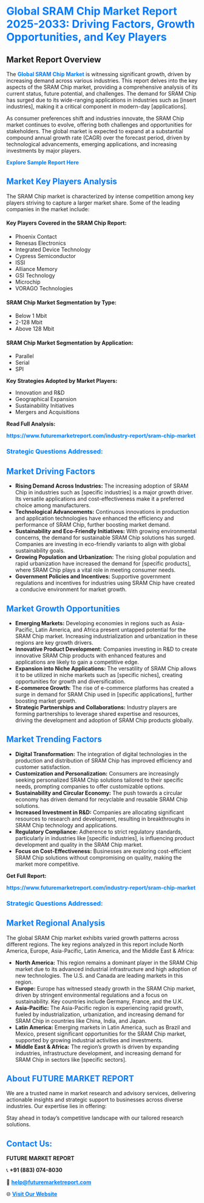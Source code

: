 <h1 style="color: #007BFF;">Global SRAM Chip Market Report 2025-2033: Driving Factors, Growth Opportunities, and Key Players</h1>

<section id="overview">
<h2>Market Report Overview</h2>
<p>The <a href="https://www.futuremarketreport.com/industry-report/sram-chip-market" style="color: #007BFF; text-decoration: none;"><strong>Global SRAM Chip Market</strong></a> is witnessing significant growth, driven by increasing demand across various industries. This report delves into the key aspects of the SRAM Chip market, providing a comprehensive analysis of its current status, future potential, and challenges. The demand for SRAM Chip has surged due to its wide-ranging applications in industries such as [insert industries], making it a critical component in modern-day [applications].</p>
<p>As consumer preferences shift and industries innovate, the SRAM Chip market continues to evolve, offering both challenges and opportunities for stakeholders. The global market is expected to expand at a substantial compound annual growth rate (CAGR) over the forecast period, driven by technological advancements, emerging applications, and increasing investments by major players.</p>
</section>

<section id="overview">
<p><a href="https://www.futuremarketreport.com/request-sample/reportId=115419" style="color: #007BFF; text-decoration: none;"><strong>Explore Sample Report Here</strong></a></p>
</section>

<section id="key-players">
<h2 style="color: #007BFF;">Market Key Players Analysis</h2>
<p>The SRAM Chip market is characterized by intense competition among key players striving to capture a larger market share. Some of the leading companies in the market include:</p>
<h4>Key Players Covered in the SRAM Chip Report:</h4>
<ul><li>Phoenix Contact</li><li>Renesas Electronics</li><li>Integrated Device Technology</li><li>Cypress Semiconductor</li><li>ISSI</li><li>Alliance Memory</li><li>GSI Technology</li><li>Microchip</li><li>VORAGO Technologies</li></ul>
<h4>SRAM Chip Market Segmentation by Type:</h4>
<ul><li>Below 1 Mbit</li><li>2-128 Mbit</li><li>Above 128 Mbit</li></ul>

<h4>SRAM Chip Market Segmentation by Application:</h4>
<ul><li>Parallel</li><li>Serial</li><li>SPI</li></ul>
<p><strong>Key Strategies Adopted by Market Players:</strong></p>
<ul>
<li>Innovation and R&D</li>
<li>Geographical Expansion</li>
<li>Sustainability Initiatives</li>
<li>Mergers and Acquisitions</li>
</ul>
</section>

<section>
<p><strong>Read Full Analysis: </strong></p><a href="https://www.futuremarketreport.com/industry-report/sram-chip-market" style="color: #007BFF; text-decoration: none;"><strong>https://www.futuremarketreport.com/industry-report/sram-chip-market</strong></a>
<h3 style="color: #007BFF;">Strategic Questions Addressed:</h3>
</section>

<section id="driving-factors">
<h2 style="color: #007BFF;">Market Driving Factors</h2>
<ul>
<li><strong>Rising Demand Across Industries:</strong> The increasing adoption of SRAM Chip in industries such as [specific industries] is a major growth driver. Its versatile applications and cost-effectiveness make it a preferred choice among manufacturers.</li>
<li><strong>Technological Advancements:</strong> Continuous innovations in production and application technologies have enhanced the efficiency and performance of SRAM Chip, further boosting market demand.</li>
<li><strong>Sustainability and Eco-Friendly Initiatives:</strong> With growing environmental concerns, the demand for sustainable SRAM Chip solutions has surged. Companies are investing in eco-friendly variants to align with global sustainability goals.</li>
<li><strong>Growing Population and Urbanization:</strong> The rising global population and rapid urbanization have increased the demand for [specific products], where SRAM Chip plays a vital role in meeting consumer needs.</li>
<li><strong>Government Policies and Incentives:</strong> Supportive government regulations and incentives for industries using SRAM Chip have created a conducive environment for market growth.</li>
</ul>
</section>

<section id="growth-opportunities">
<h2 style="color: #007BFF;">Market Growth Opportunities</h2>
<ul>
<li><strong>Emerging Markets:</strong> Developing economies in regions such as Asia-Pacific, Latin America, and Africa present untapped potential for the SRAM Chip market. Increasing industrialization and urbanization in these regions are key growth drivers.</li>
<li><strong>Innovative Product Development:</strong> Companies investing in R&D to create innovative SRAM Chip products with enhanced features and applications are likely to gain a competitive edge.</li>
<li><strong>Expansion into Niche Applications:</strong> The versatility of SRAM Chip allows it to be utilized in niche markets such as [specific niches], creating opportunities for growth and diversification.</li>
<li><strong>E-commerce Growth:</strong> The rise of e-commerce platforms has created a surge in demand for SRAM Chip used in [specific applications], further boosting market growth.</li>
<li><strong>Strategic Partnerships and Collaborations:</strong> Industry players are forming partnerships to leverage shared expertise and resources, driving the development and adoption of SRAM Chip products globally.</li>
</ul>
</section>

<section id="trending-factors">
<h2 style="color: #007BFF;">Market Trending Factors</h2>
<ul>
<li><strong>Digital Transformation:</strong> The integration of digital technologies in the production and distribution of SRAM Chip has improved efficiency and customer satisfaction.</li>
<li><strong>Customization and Personalization:</strong> Consumers are increasingly seeking personalized SRAM Chip solutions tailored to their specific needs, prompting companies to offer customizable options.</li>
<li><strong>Sustainability and Circular Economy:</strong> The push towards a circular economy has driven demand for recyclable and reusable SRAM Chip solutions.</li>
<li><strong>Increased Investment in R&D:</strong> Companies are allocating significant resources to research and development, resulting in breakthroughs in SRAM Chip technology and applications.</li>
<li><strong>Regulatory Compliance:</strong> Adherence to strict regulatory standards, particularly in industries like [specific industries], is influencing product development and quality in the SRAM Chip market.</li>
<li><strong>Focus on Cost-Effectiveness:</strong> Businesses are exploring cost-efficient SRAM Chip solutions without compromising on quality, making the market more competitive.</li>
</ul>
</section>

<section>
<p><strong>Get Full Report: </strong></p><a href="https://www.futuremarketreport.com/industry-report/sram-chip-market" style="color: #007BFF; text-decoration: none;"><strong>https://www.futuremarketreport.com/industry-report/sram-chip-market</strong></a>
<h3 style="color: #007BFF;">Strategic Questions Addressed:</h3>
</section>


<section id="regional-analysis">
<h2 style="color: #007BFF;">Market Regional Analysis</h2>
<p>The global SRAM Chip market exhibits varied growth patterns across different regions. The key regions analyzed in this report include North America, Europe, Asia-Pacific, Latin America, and the Middle East & Africa:</p>
<ul>
<li><strong>North America:</strong> This region remains a dominant player in the SRAM Chip market due to its advanced industrial infrastructure and high adoption of new technologies. The U.S. and Canada are leading markets in this region.</li>
<li><strong>Europe:</strong> Europe has witnessed steady growth in the SRAM Chip market, driven by stringent environmental regulations and a focus on sustainability. Key countries include Germany, France, and the U.K.</li>
<li><strong>Asia-Pacific:</strong> The Asia-Pacific region is experiencing rapid growth, fueled by industrialization, urbanization, and increasing demand for SRAM Chip in countries like China, India, and Japan.</li>
<li><strong>Latin America:</strong> Emerging markets in Latin America, such as Brazil and Mexico, present significant opportunities for the SRAM Chip market, supported by growing industrial activities and investments.</li>
<li><strong>Middle East & Africa:</strong> The region’s growth is driven by expanding industries, infrastructure development, and increasing demand for SRAM Chip in sectors like [specific sectors].</li>
</ul>
</section>

<footer>
<h2 style="color: #007BFF;">About FUTURE MARKET REPORT</h2>
<p>We are a trusted name in market research and advisory services, delivering actionable insights and strategic support to businesses across diverse industries. Our expertise lies in offering:</p>

<p>Stay ahead in today’s competitive landscape with our tailored research solutions.</p>

<h2 style="color: #007BFF;">Contact Us:</h2>
<p><strong>FUTURE MARKET REPORT</strong></p>
<p>📞 <strong>+91 (883) 074-8030</strong></p>
<p>📧 <strong><a href="mailto:help@futuremarketreport.com" style="color: #007BFF;">help@futuremarketreport.com</a></strong></p>
<p>🌐 <strong><a href="https://www.futuremarketreport.com/" style="color: #007BFF;">Visit Our Website</a></strong></p>
</footer>